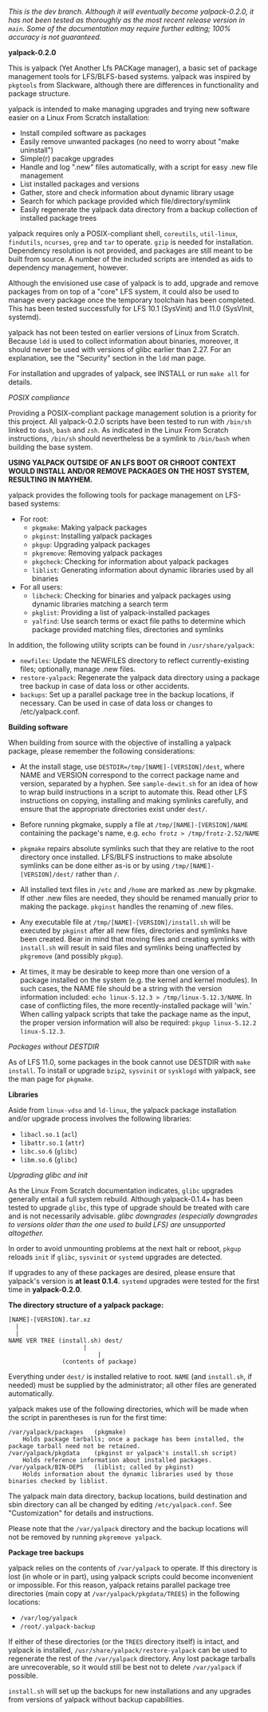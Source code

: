 *This is the dev branch. Although it will eventually become yalpack-0.2.0, it has not been tested as thoroughly as the most recent release version in `main`. Some of the documentation may require further editing; 100% accuracy is not guaranteed.*

**yalpack-0.2.0**

This is yalpack (Yet Another Lfs PACKage manager), a basic set of package management tools for LFS/BLFS-based systems. yalpack was inspired by `pkgtools` from Slackware, although there are differences in functionality and package structure.

yalpack is intended to make managing upgrades and trying new software easier on a Linux From Scratch installation: 
* Install compiled software as packages
* Easily remove unwanted packages (no need to worry about "make uninstall")
* Simple(r) pacakge upgrades
* Handle and log ".new" files automatically, with a script for easy .new file management
* List installed packages and versions
* Gather, store and check information about dynamic library usage
* Search for which package provided which file/directory/symlink
* Easily regenerate the yalpack data directory from a backup collection of installed package trees

yalpack requires only a POSIX-compliant shell, `coreutils`, `util-linux`, `findutils`, `ncurses`, `grep` and `tar` to operate. `gzip` is needed for installation. Dependency resolution is not provided, and packages are still meant to be built from source. A number of the included scripts are intended as aids to dependency management, however.

Although the envisioned use case of yalpack is to add, upgrade and remove packages from on top of a "core" LFS system, it could also be used to manage every package once the temporary toolchain has been completed. This has been tested successfully for LFS 10.1 (SysVinit) and 11.0 (SysVInit, systemd).

yalpack has not been tested on earlier versions of Linux from Scratch. Because `ldd` is used to collect information about binaries, moreover, it should never be used with versions of glibc earlier than 2.27. For an explanation, see the "Security" section in the `ldd` man page.

For installation and upgrades of yalpack, see INSTALL or run `make all` for details.

*POSIX compliance*

Providing a POSIX-compliant package management solution is a priority for this project. All yalpack-0.2.0 scripts have been tested to run with `/bin/sh` linked to `dash`, `bash` and `zsh`. As indicated in the Linux From Scratch instructions, `/bin/sh` should nevertheless be a symlink to `/bin/bash` when building the base system.

**USING YALPACK OUTSIDE OF AN LFS BOOT OR CHROOT CONTEXT WOULD INSTALL AND/OR REMOVE PACKAGES ON THE HOST SYSTEM, RESULTING IN MAYHEM.**

yalpack provides the following tools for package management on LFS-based systems:
* For root:
	* `pkgmake`: Making yalpack packages
	* `pkginst`: Installing yalpack packages
	* `pkgup`: Upgrading yalpack packages
	* `pkgremove`: Removing yalpack packages
	* `pkgcheck`: Checking for information about yalpack packages
	* `liblist`: Generating information about dynamic libraries used by all binaries
* For all users:
	* `libcheck`: Checking for binaries and yalpack packages using dynamic libraries matching a search term
	* `pkglist`: Providing a list of yalpack-installed packages
	* `yalfind`: Use search terms or exact file paths to determine which package provided matching files, directories and symlinks

In addition, the following utility scripts can be found in `/usr/share/yalpack`:
* `newfiles`: Update the NEWFILES directory to reflect currently-existing files; optionally, manage .new files.
* `restore-yalpack`: Regenerate the yalpack data directory using a package tree backup in case of data loss or other accidents.
* `backups`: Set up a parallel package tree in the backup locations, if necessary. Can be used in case of data loss or changes to /etc/yalpack.conf.

**Building software**

When building from source with the objective of installing a yalpack package, please remember the following considerations:

* At the install stage, use `DESTDIR=/tmp/[NAME]-[VERSION]/dest`, where NAME and VERSION correspond to the correct package name and version, separated by a hyphen. See `sample-dewit.sh` for an idea of how to wrap build instructions in a script to automate this. Read other LFS instructions on copying, installing and making symlinks carefully, and ensure that the appropriate directories exist under `dest/`. 
	
* Before running pkgmake, supply a file at `/tmp/[NAME]-[VERSION]/NAME` containing the package's name, e.g. `echo frotz > /tmp/frotz-2.52/NAME`
	
* `pkgmake` repairs absolute symlinks such that they are relative to the root directory once installed. LFS/BLFS instructions to make absolute symlinks can be done either as-is or by using `/tmp/[NAME]-[VERSION]/dest/` rather than `/`.

* All installed text files in `/etc` and `/home` are marked as .new by pkgmake. If other .new files are needed, they should be renamed manually prior to making the package. `pkginst` handles the renaming of .new files.

* Any executable file at `/tmp/[NAME]-[VERSION]/install.sh` will be executed by `pkginst` after all new files, directories and symlinks have been created. Bear in mind that moving files and creating symlinks with `install.sh` will result in said files and symlinks being unaffected by `pkgremove` (and possibly `pkgup`).

* At times, it may be desirable to keep more than one version of a package installed on the system (e.g. the kernel and kernel modules). In such cases, the NAME file should be a string with the version information included: `echo linux-5.12.3 > /tmp/linux-5.12.3/NAME`. In case of conflicting files, the more recently-installed package will 'win.' When calling yalpack scripts that take the package name as the input, the proper version information will also be required: `pkgup linux-5.12.2 linux-5.12.3`.

*Packages without DESTDIR*

As of LFS 11.0, some packages in the book cannot use DESTDIR with `make install`. To install or upgrade `bzip2`, `sysvinit` or `sysklogd` with yalpack, see the man page for `pkgmake`.

**Libraries**

Aside from `linux-vdso` and `ld-linux`, the yalpack package installation and/or upgrade process involves the following libraries:

* `libacl.so.1`	(`acl`)
* `libattr.so.1`	(`attr`)
* `libc.so.6` 	(`glibc`)
* `libm.so.6`	(`glibc`)

*Upgrading glibc and init*

As the Linux From Scratch documentation indicates, `glibc` upgrades generally entail a full system rebuild. Although yalpack-0.1.4+ has been tested to upgrade `glibc`, this type of upgrade should be treated with care and is not necessarily advisable. *glibc downgrades (especially downgrades to versions older than the one used to build LFS) are unsupported altogether.*

In order to avoid unmounting problems at the next halt or reboot, `pkgup` reloads `init` if `glibc`, `sysvinit` or `systemd` upgrades are detected.

If upgrades to any of these packages are desired, please ensure that yalpack's version is **at least 0.1.4**. `systemd` upgrades were tested for the first time in **yalpack-0.2.0**.

**The directory structure of a yalpack package:**

	[NAME]-[VERSION].tar.xz
 	  |
	  |
	NAME VER TREE (install.sh) dest/
		     		     |
		                     |
				   (contents of package)

Everything under `dest/` is installed relative to root. `NAME` (and `install.sh`, if needed) must be supplied by the administrator; all other files are generated automatically.

yalpack makes use of the following directories, which will be made when the script in parentheses is run for the first time:

	/var/yalpack/packages	(pkgmake)
		Holds package tarballs; once a package has been installed, the package tarball need not be retained.
	/var/yalpack/pkgdata	(pkginst or yalpack's install.sh script)
		Holds reference information about installed packages.
	/var/yalpack/BIN-DEPS	(liblist; called by pkginst)
		Holds information about the dynamic libraries used by those binaries checked by liblist.

The yalpack main data directory, backup locations, build destination and sbin directory can all be changed by editing `/etc/yalpack.conf`. See "Customization" for details and instructions. 

Please note that the `/var/yalpack` directory and the backup locations will not be removed by running `pkgremove yalpack`.

**Package tree backups**

yalpack relies on the contents of `/var/yalpack` to operate. If this directory is lost (in whole or in part), using yalpack scripts could become inconvenient or impossible. For this reason, yalpack retains parallel package tree directories (main copy at `/var/yalpack/pkgdata/TREES`) in the following locations:

* `/var/log/yalpack`
* `/root/.yalpack-backup`

If either of these directories (or the `TREES` directory itself) is intact, and yalpack is installed, `/usr/share/yalpack/restore-yalpack` can be used to regenerate the rest of the `/var/yalpack` directory. Any lost package tarballs are unrecoverable, so it would still be best not to delete `/var/yalpack` if possible.

`install.sh` will set up the backups for new installations and any upgrades from versions of yalpack without backup capabilities.
